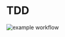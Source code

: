 # TDD
![example workflow](https://github.com/0nawel0/TDD/actions/workflows/python-app.yml/badge.svg)
